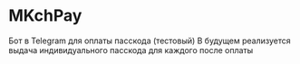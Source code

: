 # MKchPay
Бот в Telegram для оплаты пасскода (тестовый)
В будущем реализуется выдача индивидуального пасскода для каждого после оплаты
